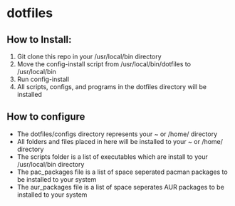 # dotfiles

## How to Install:
1. Git clone this repo in your /usr/local/bin directory 
2. Move the config-install script from /usr/local/bin/dotfiles to /usr/local/bin 
3. Run config-install <user> 
4. All scripts, configs, and programs in the dotfiles directory will be installed 

## How to configure
- The dotfiles/configs directory represents your ~ or /home/<user> directory 
- All folders and files placed in here will be installed to your ~ or /home/<user> directory 
- The scripts folder is a list of executables which are install to your /usr/local/bin directory 
- The pac_packages file is a list of space seperated pacman packages to be installed to your system 
- The aur_packages file is a list of space seperates AUR packages to be installed to your system 
